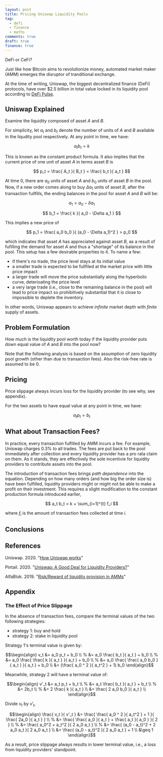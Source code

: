 ```yaml
---
layout: post
title: Pricing Uniswap Liquidity Pools
tag:
  - defi
  - finance
  - maths
comments: true
draft: true
finance: true
---
```

DeFi or CeFi?

Just like how Bitcoin aims to revolutionize money, automated market maker (AMM) emerges the disruptor of tranditional exchange. 

At the time of writing, Uniswap, the biggest decentralized finance (DeFi) protocols, have over $2.5 billion in total value locked in its liquidity pool according to [DeFi Pulse](https://defipulse.com/).

## Uniswap Explained

Examine the liquidity composed of asset $A$ and $B$.

For simplicity, let $a_t$ and $b_t$ denote the number of units of $A$ and $B$ available in the liqudity pool respectively. At any point in time, we have:

$$ a_t b_t = k $$

This is known as the constant product formula. It also implies that the current price of one unit of asset $A$ in terms asset $B$ is

$$ p_t = \frac{ A_t }{ B_t } = \frac{ b_t }{ a_t } $$

At time $0$, there are $a_0$ units of asset $A$ and $b_0$ units of asset $B$ in the pool. Now, if a new order comes along to buy $\Delta a_1$ units of asset $B$, after the transaction fullfills, the ending balances in the pool for asset $A$ and $B$ will be:

$$ a_1 = a_0 - \delta a_1 $$

$$ b_1 = \frac{ k }{ a_0 - \Delta a_1 } $$

This implies a new price of 

$$ p_1 = \frac{ a_0 b_0 }{ (a_0 - \Delta a_1)^2 } > p_0 $$

which indicates that asset $A$ has appreciated against asset $B$, as a result of fufilling the demand for asset $A$ and thus a "shortage" of its balance in the pool. This setup has a few desirable properties to it. To name a few:
* if there's no trade, the price level stays at its initial value
* a smaller trade is expected to be fullfiled at the market price with little price impact
* a larger trade will move the price substantially along the hyperbolic curve, deterioating the price level
* a very large trade (i.e., close to the remaining balance in the pool) will lead to price impact so prohibitively substantial that it is close to impossible to deplete the inventory.

In other words, Uniswap appears to achieve _infinite_ market depth with _finite_ supply of assets.

## Problem Formulation
How much is the liquidity pool worth today if the liquidity provider puts down equal value of $A$ and $B$ into the pool now?

Note that the following analysis is based on the assumption of zero liquidity pool growth (other than due to transaction fees). Also the risk-free rate is assumed to be 0.

## Pricing
Price slippage always incurs loss for the liquidity provider (to see why, see appendix).

For the two assets to have equal value at any point in time, we have:

$$ a_t p_t = b_t $$

## What about Transaction Fees?
In practice, every transaction fulfilled by AMM incurs a fee. For example, Uniswap charges 0.3% to all trades. The fees are put back to the pool immediately after collection and every liquidity provider has a pro rata claim on them. As it stands, they are effectively the sole incentivie for liquidity providers to contribute assets into the pool.

The introduction of transaction fees brings _path dependence_ into the equation. Depending on how many orders (and how big the order size is) have been fulfilled, liquidity providers might or might not be able to make a profit on their investment. This requires a slight modification to the constant production formula introduced earlier,

$$ a_t b_t = k + \sum_{i=1}^{t} f_i $$

where $f_i$ is the amount of transaction fees collected at time $i$.

## Conclusions


## References
Uniswap. 2020. "[How Uniswap works](https://uniswap.org/docs/v2/protocol-overview/how-uniswap-works/)"

Pintail. 2020. "[Uniswap: A Good Deal for Liquidity Providers?](https://medium.com/@pintail/uniswap-a-good-deal-for-liquidity-providers-104c0b6816f2)"

AlfaBlok. 2019. "[Risk/Reward of liquidity provision in AMMs](https://alfablok.substack.com/p/coming-soon)"

## Appendix
### The Effect of Price Slippage

In the absence of transaction fees, compare the terminal values of the two following strategies:
* strategy 1: buy and hold
* strategy 2: stake in liquidity pool

Strategy 1's terminal value is given by:

$$\begin{align}
v_t &= a_0 p_t + b_0 \\
 % &= a_0 \frac{ b_t }{ a_t }  + b_0 \\
 % &= a_0 \frac{ \frac{ k }{ a_t } }{ a_t } + b_0 \\
 % &= a_0 \frac{ \frac{ a_0 b_0 }{ a_t } }{ a_t } + b_0 \\
 &= (\frac{ a_0 ^ 2 }{ a_t^2 } + 1) b_0
\end{align}$$

Meanwhile, strategy 2 will have a terminal value of:

$$\begin{align}
v'_t &= a_t p_t + b_t \\
 % &= a_t \frac{ b_t }{ a_t } + b_t \\
 % &= 2b_t \\
 % &= 2 \frac{ k }{ a_t } \\
 &= \frac{ 2 a_0 b_0 }{ a_t } \\
\end{align}$$

Divide $v_t$ by $v'_t$, 

$$\begin{align}
\frac{ v_t }{ v'_t } &= \frac{ \frac{ a_0 ^ 2 }{ a_t^2 } + 1 }{ \frac{ 2a_0 }{ a_t } } \\
 % &= \frac{ \frac{ a_0 }{ a_t } + \frac{ a_t }{ a_0 } }{ 2 } \\
 % &= \frac{ a_0^2 + a_t^2 }{ 2 a_0 a_t } \\
 % &= \frac{ (a_0 - a_t)^2 + 2 a_0 a_t }{ 2 a_0 a_t } \\
 &= \frac{ (a_0 - a_t)^2 }{ 2 a_0 a_t } + 1 \\
 &\geq 1
\end{align}$$

As a result, price slippage always results in lower terminal value, i.e., a loss from liquidity providers' standpoint.
